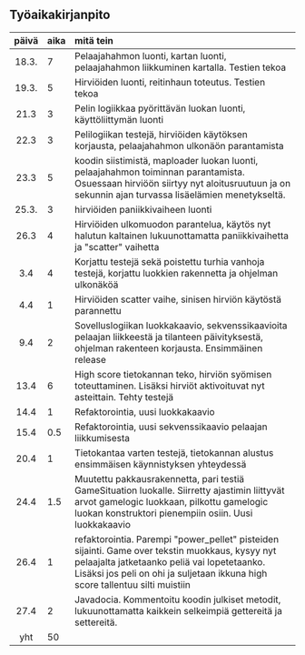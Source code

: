 ## Työaikakirjanpito
| päivä | aika | mitä tein  |
| :----:|:-----| :-----|
| 18.3. | 7   | Pelaajahahmon luonti, kartan luonti, pelaajahahmon liikkuminen kartalla. Testien tekoa|
| 19.3. |5   | Hirviöiden luonti, reitinhaun toteutus. Testien tekoa |
| 21.3 | 3    | Pelin logiikkaa pyörittävän luokan luonti, käyttöliittymän luonti|
| 22.3  | 3    | Pelilogiikan testejä, hirviöiden käytöksen korjausta, pelaajahahmon ulkonäön parantamista|
| 23.3  | 5   | koodin siistimistä, maploader luokan luonti, pelaajahahmon toiminnan parantamista. Osuessaan hirviöön siirtyy nyt aloitusruutuun ja on sekunnin ajan turvassa lisäelämien menetykseltä. |
| 25.3. | 3    | hirviöiden paniikkivaiheen luonti |
| 26.3  | 4    | Hirviöiden ulkomuodon parantelua, käytös nyt halutun kaltainen lukuunottamatta paniikkivaihetta ja "scatter" vaihetta|
| 3.4 | 4 | Korjattu testejä sekä poistettu turhia vanhoja testejä, korjattu luokkien rakennetta ja ohjelman ulkonäköä |
| 4.4 | 1 | Hirviöiden scatter vaihe, sinisen hirviön käytöstä parannettu |
| 9.4 | 2 | Sovelluslogiikan luokkakaavio, sekvenssikaavioita pelaajan liikkeestä ja tilanteen päivityksestä, ohjelman rakenteen korjausta. Ensimmäinen release |
| 13.4 | 6 | High score tietokannan teko, hirviön syömisen toteuttaminen. Lisäksi hirviöt aktivoituvat nyt asteittain. Tehty testejä  |
| 14.4 | 1 | Refaktorointia, uusi luokkakaavio |
| 15.4 | 0.5 | Refaktorointia, uusi sekvenssikaavio pelaajan liikkumisesta|
| 20.4 | 1 | Tietokantaa varten testejä, tietokannan alustus ensimmäisen käynnistyksen yhteydessä|
| 24.4 | 1.5 | Muutettu pakkausrakennetta, pari testiä GameSituation luokalle. Siirretty ajastimin liittyvät arvot gamelogic luokkaan, pilkottu gamelogic luokan konstruktori pienempiin osiin. Uusi luokkakaavio |
| 26.4 | 1 | refaktorointia. Parempi "power_pellet" pisteiden sijainti. Game over tekstin muokkaus, kysyy nyt pelaajalta jatketaanko peliä vai lopetetaanko. Lisäksi jos peli on ohi ja suljetaan ikkuna high score tallentuu silti muistiin  |
| 27.4 | 2 | Javadocia. Kommentoitu koodin julkiset metodit, lukuunottamatta kaikkein selkeimpiä gettereitä ja settereitä.  |
| yht   | 50  | | 
